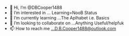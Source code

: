 - 👋 Hi, I’m @DBCooper1488
- 👀 I’m interested in ... Learning=NooB Status
- 🌱 I’m currently learning ...The Aplhabet i.e. Basics
- 💞️ I’m looking to collaborate on ...Anything Useful/helpfuk
- 📫 How to reach me ...D.B.Cooper1488@outlook.com

<!---
DBCooper1488/DBCooper1488 is a ✨ special ✨ repository because its `README.md` (this file) appears on your GitHub profile.
You can click the Preview link to take a look at your changes.
--->
